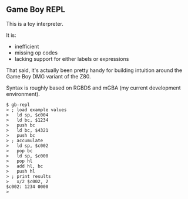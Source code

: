 Game Boy REPL
-------------

This is a toy interpreter.

It is:
  - inefficient
  - missing op codes
  - lacking support for either labels or expressions

That said, it's actually been pretty handy for building intuition around the
Game Boy DMG variant of the Z80.

Syntax is roughly based on RGBDS and mGBA (my current development environment).

    $ gb-repl
    > ; load example values
    >   ld sp, $c004
    >   ld bc, $1234
    >   push bc
    >   ld bc, $4321
    >   push bc
    > ; accumulate
    >   ld sp, $c002
    >   pop bc
    >   ld sp, $c000
    >   pop hl
    >   add hl, bc
    >   push hl
    > ; print results
    >   x/2 $c002, 2
    $c002: 1234 0000
    >

